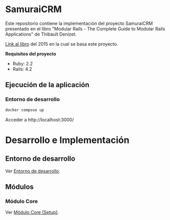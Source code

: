 # SamuraiCRM
Este repositorio contiene la implementación del proyecto SamuraiCRM presentado en el libro
"Modular Rails - The Complete Guide to Modular Rails Applications" de Thibault Denizet.

[Link al libro](https://www.pdfdrive.com/modular-rails-e196788894.html) del 2015 en la cual se basa este proyecto.

**Requisitos del proyecto**
- Ruby: 2.2
- Rails: 4.2

## Ejecución de la aplicación
### Entorno de desarrollo
```sh
docker compose up
```

Acceder a http://localhost:3000/

# Desarrollo e Implementación
## Entorno de desarrollo
Ver [Entorno de desarrollo](docs/1_development_environment.md).

## Módulos
### Módulo Core
Ver [Módulo Core (Setup)](docs/2_core_module_setup.md).
